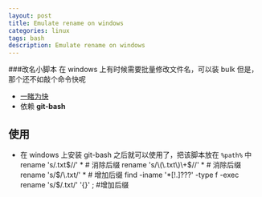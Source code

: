 ```yaml
---
layout: post
title: Emulate rename on windows
categories: linux
tags: bash
description: Emulate rename on windows
---
```


###改名小脚本
在 windows 上有时候需要批量修改文件名，可以装 bulk
但是，那个还不如敲个命令快呢
- [一睹为快](https://github.com/blockme/notes/blob/master/utils/rename.sh)
- 依赖 **git-bash**
## 使用
- 在 windows 上安装 git-bash 之后就可以使用了，把该脚本放在 `%path%` 中
rename 's/\.txt$//'  *		# 消除后缀
rename 's/\(\.txt\)\+$//' *	# 消除后缀
rename 's/$/\.txt/' *		# 增加后缀
find -iname '*[!.]???' -type f -exec rename 's/$/\.txt/' '{}' \; #增加后缀

